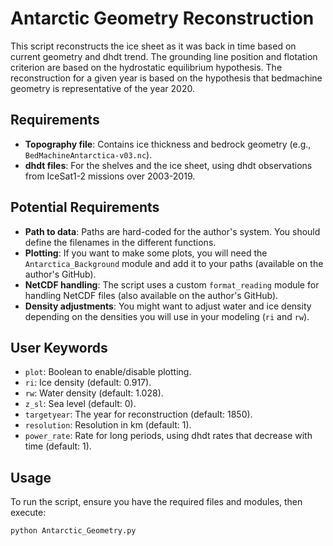 
# Antarctic Geometry Reconstruction

This script reconstructs the ice sheet as it was back in time based on current geometry and dhdt trend. The grounding line position and flotation criterion are based on the hydrostatic equilibrium hypothesis. The reconstruction for a given year is based on the hypothesis that bedmachine geometry is representative of the year 2020.

## Requirements

- **Topography file**: Contains ice thickness and bedrock geometry (e.g., `BedMachineAntarctica-v03.nc`).
- **dhdt files**: For the shelves and the ice sheet, using dhdt observations from IceSat1-2 missions over 2003-2019.

## Potential Requirements

- **Path to data**: Paths are hard-coded for the author's system. You should define the filenames in the different functions.
- **Plotting**: If you want to make some plots, you will need the `Antarctica_Background` module and add it to your paths (available on the author's GitHub).
- **NetCDF handling**: The script uses a custom `format_reading` module for handling NetCDF files (also available on the author's GitHub).
- **Density adjustments**: You might want to adjust water and ice density depending on the densities you will use in your modeling (`ri` and `rw`).

## User Keywords

- `plot`: Boolean to enable/disable plotting.
- `ri`: Ice density (default: 0.917).
- `rw`: Water density (default: 1.028).
- `z_sl`: Sea level (default: 0).
- `targetyear`: The year for reconstruction (default: 1850).
- `resolution`: Resolution in km (default: 1).
- `power_rate`: Rate for long periods, using dhdt rates that decrease with time (default: 1).

## Usage

To run the script, ensure you have the required files and modules, then execute:

```bash
python Antarctic_Geometry.py